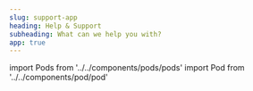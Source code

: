 ```yaml
---
slug: support-app
heading: Help & Support
subheading: What can we help you with?
app: true
---
```

import Pods from '../../components/pods/pods'
import Pod from '../../components/pod/pod'

<Pods>
  <Pod link={'/faqs-app'} heading={'Faqs'} description={'Answers to common questions'} type={'faqs'}/>
  <Pod link={'/articles-app'} heading={'Knowledge base'} description={'Articles and News'} type={'knowledge'}/>
  <Pod link={'/legals-app'} heading={'Legals'} description={'T&Cs and other documents'} type={'legals'}/>
  <Pod link={'/contact-us-app'} heading={'Contact us'} description={'Email our support team'} type={'contact'}/>
</Pods>
